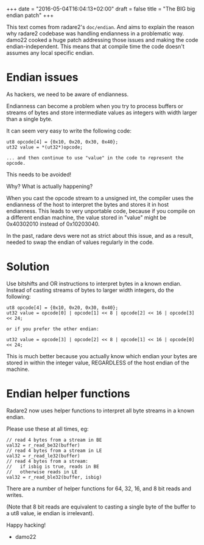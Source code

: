 +++
date = "2016-05-04T16:04:13+02:00"
draft = false
title = "The BIG big endian patch"
+++

This text comes from radare2's `doc/endian`. And aims to explain the reason why radare2 codebase was handling endianness in a problematic way. damo22 cooked a huge patch addressing those issues and making the code endian-independent. This means that at compile time the code doesn't assumes any local specific endian.

Endian issues
=============

As hackers, we need to be aware of endianness.

Endianness can become a problem when you try to process buffers or streams
of bytes and store intermediate values as integers with width larger than
a single byte.

It can seem very easy to write the following code:

	ut8 opcode[4] = {0x10, 0x20, 0x30, 0x40};
	ut32 value = *(ut32*)opcode;
	
	... and then continue to use "value" in the code to represent the opcode.

This needs to be avoided!

Why? What is actually happening?

When you cast the opcode stream to a unsigned int, the compiler uses the endianness
of the host to interpret the bytes and stores it in host endianness.  This leads to
very unportable code, because if you compile on a different endian machine, the
value stored in "value" might be 0x40302010 instead of 0x10203040.

In the past, radare devs were not as strict about this issue, and as a result,
needed to swap the endian of values regularly in the code.

Solution
========

Use bitshifts and OR instructions to interpret bytes in a known endian.
Instead of casting streams of bytes to larger width integers, do the following:

	ut8 opcode[4] = {0x10, 0x20, 0x30, 0x40};
	ut32 value = opcode[0] | opcode[1] << 8 | opcode[2] << 16 | opcode[3] << 24;

	or if you prefer the other endian:

	ut32 value = opcode[3] | opcode[2] << 8 | opcode[1] << 16 | opcode[0] << 24;

This is much better because you actually know which endian your bytes are stored in
within the integer value, REGARDLESS of the host endian of the machine.


Endian helper functions
=======================

Radare2 now uses helper functions to interpret all byte streams in a known endian.

Please use these at all times, eg:

	// read 4 bytes from a stream in BE
	val32 = r_read_be32(buffer)
	// read 4 bytes from a stream in LE
	val32 = r_read_le32(buffer)
	// read 4 bytes from a stream:
	//   if isbig is true, reads in BE
	//   otherwise reads in LE
	val32 = r_read_ble32(buffer, isbig)

There are a number of helper functions for 64, 32, 16, and 8 bit reads and writes.

(Note that 8 bit reads are equivalent to casting a single byte of the buffer
to a ut8 value, ie endian is irrelevant).

Happy hacking!

- damo22


